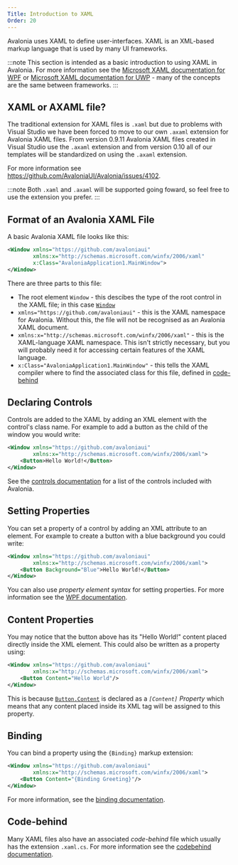 ```yaml
---
Title: Introduction to XAML
Order: 20
---
```

Avalonia uses XAML to define user-interfaces. XAML is an XML-based markup language that is used by
many UI frameworks.

:::note
This section is intended as a basic introduction to using XAML in Avalonia. For more
information see the 
[Microsoft XAML documentation for WPF](https://docs.microsoft.com/en-us/dotnet/framework/wpf/advanced/xaml-overview-wpf)
or [Microsoft XAML documentation for UWP](https://docs.microsoft.com/en-us/windows/uwp/xaml-platform/xaml-overview) -
many of the concepts are the same between frameworks.
:::

## XAML or AXAML file?

The traditional extension for XAML files is `.xaml` but due to problems with Visual Studio we have been forced to move to our own `.axaml` extension for Avalonia XAML files. From version 0.9.11 Avalonia XAML files created in Visual Studio use the `.axaml` extension and from version 0.10 all of our templates will be standardized on using the `.axaml` extension. 

For more information see https://github.com/AvaloniaUI/Avalonia/issues/4102.

:::note
Both `.xaml` and `.axaml` will be supported going foward, so feel free to use the extension you prefer.
:::

## Format of an Avalonia XAML File

A basic Avalonia XAML file looks like this:

```xml
<Window xmlns="https://github.com/avaloniaui"
        xmlns:x="http://schemas.microsoft.com/winfx/2006/xaml"
        x:Class="AvaloniaApplication1.MainWindow">
</Window>
```

There are three parts to this file:

- The root element `Window` - this descibes the type of the root control in the XAML file; in this
   case [`Window`](/api/Avalonia.Controls/Window/)
- `xmlns="https://github.com/avaloniaui"` - this is the XAML namespace for Avalonia. Without this,
  the file will not be recognised as an Avalonia XAML document.
- `xmlns:x="http://schemas.microsoft.com/winfx/2006/xaml"` - this is the XAML-language XAML
  namespace. This isn't strictly necessary, but you will probably need it for accessing certain
  features of the XAML language.
- `x:Class="AvaloniaApplication1.MainWindow"` - this tells the XAML compiler where to find
  the associated class for this file, defined in [code-behind](/docs/quickstart/codebehind)

## Declaring Controls

Controls are added to the XAML by adding an XML element with the control's class name. For example
to add a button as the child of the window you would write:

```xml
<Window xmlns="https://github.com/avaloniaui"
        xmlns:x="http://schemas.microsoft.com/winfx/2006/xaml">
    <Button>Hello World!</Button>
</Window>
```

See the [controls documentation](/docs/controls) for a list of the controls included with Avalonia.

## Setting Properties

You can set a property of a control by adding an XML attribute to an element. For example to create
a button with a blue background you could write:

```xml
<Window xmlns="https://github.com/avaloniaui"
        xmlns:x="http://schemas.microsoft.com/winfx/2006/xaml">
    <Button Background="Blue">Hello World!</Button>
</Window>
```

You can also use _property element syntax_ for setting properties. For more information see the
[WPF documentation](https://docs.microsoft.com/en-us/dotnet/framework/wpf/advanced/xaml-overview-wpf#property-element-syntax).

## Content Properties

You may notice that the button above has its "Hello World!" content placed directly inside the XML
element. This could also be written as a property using:

```xml
<Window xmlns="https://github.com/avaloniaui"
        xmlns:x="http://schemas.microsoft.com/winfx/2006/xaml">
    <Button Content="Hello World"/>
</Window>
```

This is because [`Button.Content`](/api/Avalonia.Controls/ContentControl/4B02A756) is declared as a
_`[Content]` Property_ which means that any content placed inside its XML tag will be assigned to this
property.

## Binding

You can bind a property using the `{Binding}` markup extension:

```xml
<Window xmlns="https://github.com/avaloniaui"
        xmlns:x="http://schemas.microsoft.com/winfx/2006/xaml">
    <Button Content="{Binding Greeting}"/>
</Window>
```

For more information, see the [binding documentation](/docs/binding).

## Code-behind

Many XAML files also have an associated _code-behind_ file which usually has the extension
`.xaml.cs`. For more information see the [codebehind documentation](/docs/quickstart/codebehind).
